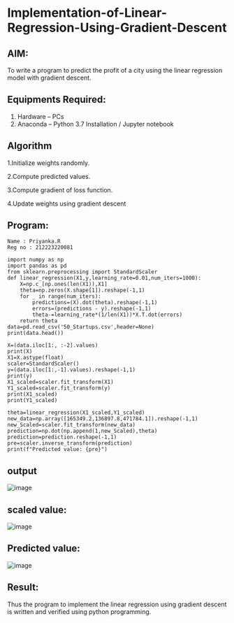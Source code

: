 # Implementation-of-Linear-Regression-Using-Gradient-Descent

## AIM:
To write a program to predict the profit of a city using the linear regression model with gradient descent.

## Equipments Required:
1. Hardware – PCs
2. Anaconda – Python 3.7 Installation / Jupyter notebook

   
## Algorithm

1.Initialize weights randomly.

2.Compute predicted values.

3.Compute gradient of loss function.

4.Update weights using gradient descent


## Program:
```
Name : Priyanka.R 
Reg no : 212223220081
```
```
import numpy as np
import pandas as pd
from sklearn.preprocessing import StandardScaler
def linear_regression(X1,y,learning_rate=0.01,num_iters=1000):
    X=np.c_[np.ones(len(X1)),X1]
    theta=np.zeros(X.shape[1]).reshape(-1,1)
    for _ in range(num_iters):
        predictions=(X).dot(theta).reshape(-1,1)
        errors=(predictions - y).reshape(-1,1)
        theta-=learning_rate*(1/len(X1))*X.T.dot(errors)
    return theta
data=pd.read_csv('50_Startups.csv',header=None)
print(data.head())
```
```
X=(data.iloc[1:, :-2].values)
print(X)
X1=X.astype(float)
scaler=StandardScaler()
y=(data.iloc[1:,-1].values).reshape(-1,1)
print(y)
X1_scaled=scaler.fit_transform(X1)
Y1_scaled=scaler.fit_transform(y)
print(X1_scaled)
print(Y1_scaled)
```
```
theta=linear_regression(X1_scaled,Y1_scaled)
new_data=np.array([165349.2,136897.8,471784.1]).reshape(-1,1)
new_Scaled=scaler.fit_transform(new_data)
prediction=np.dot(np.append(1,new_Scaled),theta)
prediction=prediction.reshape(-1,1)
pre=scaler.inverse_transform(prediction)
print(f"Predicted value: {pre}")
```
## output
![image](https://github.com/user-attachments/assets/de7eea6c-4cda-4d7d-b291-b99867cb363c)

## scaled value:
![image](https://github.com/user-attachments/assets/b4a12491-c3de-4c03-b2b8-abc94daedee1)


## Predicted value:
![image](https://github.com/user-attachments/assets/10e883b5-e098-4a5a-b3b9-d8c5569ede53)

## Result:
Thus the program to implement the linear regression using gradient descent is written and verified using python programming.
